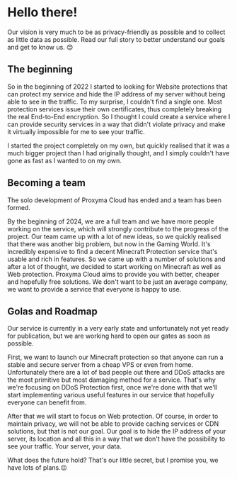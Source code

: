 # Hello there!

Our vision is very much to be as privacy-friendly as possible and to collect as little data as possible. Read our full story to better understand our goals and get to know us. 😊

## The beginning 

So in the beginning of 2022 I started to looking for Website protections that can protect my service and hide the IP address of my server without being able to see in the traffic. To my surprise, I couldn't find a single one. Most protection services issue their own certificates, thus completely breaking the real End-to-End encryption. So I thought I could create a service where I can provide security services in a way that didn't violate privacy and make it virtually impossible for me to see your traffic.

I started the project completely on my own, but quickly realised that it was a much bigger project than I had originally thought, and I simply couldn't have gone as fast as I wanted to on my own.

## Becoming a team

The solo development of Proxyma Cloud has ended and a team has been formed.

By the beginning of 2024, we are a full team and we have more people working on the service, which will strongly contribute to the progress of the project. Our team came up with a lot of new ideas, so we quickly realised that there was another big problem, but now in the Gaming World. It's incredibly expensive to find a decent Minecraft Protection service that's usable and rich in features. So we came up with a number of solutions and after a lot of thought, we decided to start working on Minecraft as well as Web protection. Proxyma Cloud aims to provide you with better, cheaper and hopefully free solutions. We don't want to be just an average company, we want to provide a service that everyone is happy to use.

## Golas and Roadmap

Our service is currently in a very early state and unfortunately not yet ready for publication, but we are working hard to open our gates as soon as possible.

First, we want to launch our Minecraft protection so that anyone can run a stable and secure server from a cheap VPS or even from home. Unfortunately there are a lot of bad people out there and DDoS attacks are the most primitive but most damaging method for a service. That's why we're focusing on DDoS Protection first, once we're done with that we'll start implementing various useful features in our service that hopefully everyone can benefit from.

After that we will start to focus on Web protection. Of course, in order to maintain privacy, we will not be able to provide caching services or CDN solutions, but that is not our goal. Our goal is to hide the IP address of your server, its location and all this in a way that we don't have the possibility to see your traffic. Your server, your data.

What does the future hold? That's our little secret, but I promise you, we have lots of plans.😉

